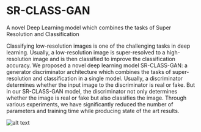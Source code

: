 # SR-CLASS-GAN
A novel Deep Learning model which combines the tasks of Super Resolution and Classification

Classifying low-resolution images is one of the challenging tasks in deep learning. Usually, a low-resolution image is super-resolved to a high-resolution image and is then classified to improve the classification accuracy. We proposed a novel deep learning model SR-CLASS-GAN: a generator discriminator architecture which combines the tasks of super-resolution and classification in a single model. Usually, a discriminator determines whether the input image to the discriminator is real or fake. But in our SR-CLASS-GAN model, the discriminator not only determines whether the image is real or fake but also classifies the image. Through various experiments, we have significantly reduced the number of parameters and training time while producing state of the art results.

![alt text](/writeup/SR-CLASS-GAN.png)
